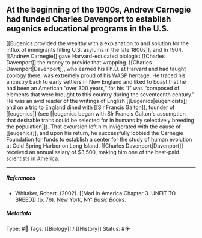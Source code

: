 ## At the beginning of the 1900s, Andrew Carnegie had funded Charles Davenport to establish eugenics educational programs in the U.S.  # 

[[Eugenics provided the wealthy with a explanation to and solution for the influx of immigrants filling U.S. asylums in the late 1800s]], and In 1904, [[Andrew Carnegie]] gave Harvard-educated biologist [[Charles Davenport]] the money to provide that wrapping. [[Charles Davenport|Davenport]], who earned his Ph.D. at Harvard and had taught zoology there, was extremely proud of his WASP heritage. He traced his ancestry back to early settlers in New England and liked to boast that he had been an American “over 300 years,” for his “I” was “composed of elements that were brought to this country during the seventeenth century.” He was an avid reader of the writings of English [[Eugenics|eugenicists]] and on a trip to England dined with [[Sir Francis Galton]], founder of [[eugenics]] (see [[eugenics began with SIr Francis Galton's assumption that desirable traits could be selected for in humans by selectively breeding the population]]). That excursion left him invigorated with the cause of [[eugenics]], and upon his return, he successfully lobbied the Carnegie Foundation for funds to establish a center for the study of human evolution at Cold Spring Harbor on Long Island. [[Charles Davenport|Davenport]] received an annual salary of $3,500, making him one of the best-paid scientists in America.

___

##### References

- Whitaker, Robert. (2002). [[Mad in America Chapter 3. UNFIT TO BREED]] (p. 76). New York, NY: _Basic Books_.

##### Metadata

Type: #🔴 
Tags: [[Biology]] / [[History]] 
Status: #☀️ 